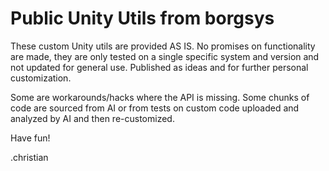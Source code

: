 # Public Unity Utils from borgsys

These custom Unity utils are provided AS IS. 
No promises on functionality are made, they are only tested on a single specific system and version and not updated for general use. 
Published as ideas and for further personal customization.

Some are workarounds/hacks where the API is missing. 
Some chunks of code are sourced from AI or from tests on custom code uploaded and analyzed by AI and then re-customized. 

Have fun!

.christian
